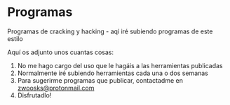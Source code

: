 # Programas
Programas de cracking y hacking - aqí iré subiendo programas de este estilo

Aquí os adjunto unos cuantas cosas:
1. No me hago cargo del uso que le hagáis a las herramientas publicadas
2. Normalmente iré subiendo herramientas cada una o dos semanas
3. Para sugerirme programas que publicar, contactadme en zwoosks@protonmail.com
4. Disfrutadlo!
